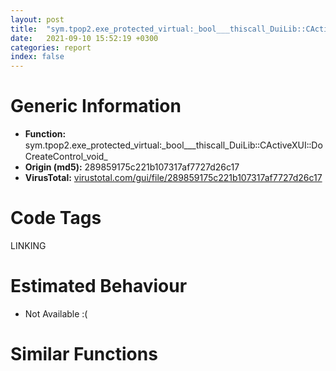 ```yaml
---
layout: post
title:  "sym.tpop2.exe_protected_virtual꞉_bool___thiscall_DuiLib꞉꞉CActiveXUI꞉꞉DoCreateControl_void_ @ 289859175c221b107317af7727d26c17"
date:   2021-09-10 15:52:19 +0300
categories: report
index: false
---
```


# Generic Information
- **Function:** sym.tpop2.exe\_protected\_virtual꞉\_bool\_\_\_thiscall\_DuiLib꞉꞉CActiveXUI꞉꞉DoCreateControl\_void\_
- **Origin (md5):** 289859175c221b107317af7727d26c17
- **VirusTotal:** [virustotal.com/gui/file/289859175c221b107317af7727d26c17][virustotal_ref]

# Code Tags
<span class="tag" id="LINKING">LINKING</span>


# Estimated Behaviour
<ul><li class="bhv-desc" id="na">Not Available :(</li></ul>

# Similar Functions
<script type="text/javascript" src="https://www.gstatic.com/charts/loader.js"></script>
<script type="text/javascript">

    google.charts.load('current', {'packages':['corechart']});
    google.charts.setOnLoadCallback(drawChart);

    function drawChart() {
    var data = new google.visualization.DataTable();
        data.addColumn('number', 'X');
        data.addColumn('number', 'Y');
        data.addColumn({type: 'string', role: 'tooltip', 'p': {'html': true}});
        data.addColumn({'type': 'string', 'role': 'style'});
        
        data.addRows([
    [-1400.7388916015625, -2644.50634765625, '<b><a href="/report/sym.tpop2.exe_protected_virtual:_bool___thiscall_DuiLib::CActiveXUI::DoCreateControl_void_@289859175c221b107317af7727d26c17">sym.tpop2.exe_protected_virtual:_bool___thiscall_DuiLib::CActiveXUI::DoCreateControl_void_</a><br>@289859175c221b107317af7727d26c17</b><br>', 'point { fill-color: #e0440e; }'],
[1400.7388916015625, 2644.50634765625, '<b><a href="/report/sym.Install.exe_protected_virtual:_bool___thiscall_DuiLib::CActiveXUI::DoCreateControl_void_@279a61b1e76da49531f1f16fd1102a2d">sym.Install.exe_protected_virtual:_bool___thiscall_DuiLib::CActiveXUI::DoCreateControl_void_</a><br>@279a61b1e76da49531f1f16fd1102a2d</b><br>', 'null'],

        ]);

    var options = {
        title: 'Similarity Plot',
        legend: 'none',
        colors: ['#dedbd9', '#e6693e', '#ec8f6e', '#f3b49f', '#f6c7b6'],
        tooltip: {isHtml: true, trigger: 'both'},
        explorer: {
        actions: ["dragToZoom", "rightClickToReset"],
        },
        chartArea: {
        width: '80%',
        height: '80%'
        },
        width: '100%',
        height: '100%'
    };

    var chart = new google.visualization.ScatterChart(document.getElementById('chart_div'));

    chart.draw(data, options);
    }
    
</script>


<div id="chart_div" style="width: 100%px; height: 100%;"></div>

# Disassembled Code
{% highlight nasm %}

push 0x24
mov eax, 0x499e53
call fcn.004768db
mov esi, ecx
mov eax, dword[esi]
call dword[eax+0x134]
lea edi, [esi+0x4b4]
xor ebx, ebx
mov ecx, edi
mov byte[esi+0x538], 1
mov dword[ebp-0x18], ebx
call sym
test al, al
jne off.b145
mov ecx, edi
call sym
push eax
call dword[sym.imp.KERNEL32.dll_LoadLibraryW]
cmp eax, ebx
je off.b145
push str.DllGetClassObject
push eax
mov dword[ebp-0x24], ebx
call dword[sym.imp.KERNEL32.dll_GetProcAddress]
lea ecx, [ebp-0x24]
push ecx
push 0x4aed24
lea ecx, [esi+0x4a4]
push ecx
call eax
cmp eax, ebx
mov dword[ebp-0x14], eax
jl off.b131
mov eax, dword[ebp-0x24]
mov ecx, dword[eax]
lea edx, [ebp-0x18]
push edx
push 0x4aede4
push ebx
push eax
call dword[ecx+0xc]
mov dword[ebp-0x14], eax
mov eax, dword[ebp-0x24]
mov ecx, dword[eax]
push eax
call dword[ecx+8]
cmp dword[ebp-0x14], ebx
jge off.b184
lea eax, [ebp-0x18]
push eax
push 0x4aed44
push 0x17
push ebx
lea eax, [esi+0x4a4]
push eax
call dword[sym.imp.ole32.dll_CoCreateInstance]
cmp eax, ebx
mov dword[ebp-0x14], eax
jge off.b184
xor al, al
jmp off.b653
mov eax, dword[ebp-0x18]
mov ecx, dword[eax]
lea edi, [esi+0x53c]
push edi
push 0x4aede4
push eax
call dword[ecx]
mov eax, dword[ebp-0x18]
mov ecx, dword[eax]
push eax
call dword[ecx+8]
cmp dword[edi], ebx
je off.b177
push 0x34
call fcn.00475bd4
pop ecx
cmp eax, ebx
je off.b238
mov ecx, eax
call fcn.00431339
jmp off.b240
xor eax, eax
mov dword[esi+0x540], eax
lea edx, [ebp-0x1c]
mov dword[eax+0x18], esi
mov eax, dword[edi]
push edx
push 1
mov dword[ebp-0x1c], ebx
mov ecx, dword[eax]
push eax
call dword[ecx+0x58]
mov eax, dword[esi+0x540]
lea edx, [ebp-0x20]
push edx
push 0x4aedd4
mov dword[ebp-0x20], ebx
mov ecx, dword[eax]
push eax
call dword[ecx]
mov ecx, dword[ebp-0x20]
mov dword[ebp-0x30], ecx
test dword[ebp-0x1c], 0x20000
mov dword[ebp-4], ebx
je off.b316
mov eax, dword[edi]
mov edx, dword[eax]
push ecx
push eax
call dword[edx+0xc]
mov eax, dword[edi]
lea edx, [ebp-0x28]
push edx
push 0x4aed64
mov dword[ebp-0x28], ebx
mov ecx, dword[eax]
push eax
call dword[ecx]
mov eax, dword[ebp-0x28]
cmp eax, ebx
je off.b360
mov ecx, dword[eax]
push eax
call dword[ecx+0x20]
mov dword[ebp-0x14], eax
mov eax, dword[ebp-0x28]
mov ecx, dword[eax]
push eax
call dword[ecx+8]
cmp dword[ebp-0x14], ebx
jge off.b391
mov eax, dword[ebp-0x30]
or dword[ebp-4], 0xffffffff
cmp eax, ebx
je off.b177
mov ecx, dword[eax]
push eax
call dword[ecx+8]
jmp off.b177
test dword[ebp-0x1c], 0x20000
jne off.b411
mov eax, dword[edi]
push dword[ebp-0x20]
mov ecx, dword[eax]
push eax
call dword[ecx+0xc]
mov edx, dword[esi+0x540]
mov eax, dword[edi]
mov ecx, dword[eax]
add edx, 0x24
push edx
push 0x4aeda4
push eax
call dword[ecx]
cmp eax, ebx
mov dword[ebp-0x14], eax
jge off.b494
mov edx, dword[esi+0x540]
mov eax, dword[edi]
mov ecx, dword[eax]
add edx, 0x24
push edx
push 0x4aee64
push eax
call dword[ecx]
cmp eax, ebx
mov dword[ebp-0x14], eax
jge off.b494
mov edx, dword[esi+0x540]
mov eax, dword[edi]
mov ecx, dword[eax]
add edx, 0x24
push edx
push 0x4aee54
push eax
call dword[ecx]
mov dword[ebp-0x14], eax
mov eax, dword[edi]
mov ecx, dword[eax]
push ebx
push 0x4a28f4
push eax
call dword[ecx+0x14]
mov ecx, dword[esi+0x40]
cmp ecx, ebx
je off.b529
push ebx
push ebx
push ebx
push 0x4a29d0
push esi
call sym
test dword[ebp-0x1c], 0x400
jne off.b579
mov eax, dword[edi]
mov eax, dword[eax]
mov ecx, dword[esi+0x40]
mov dword[ebp-0x14], eax
lea eax, [esi+0x154]
push eax
call sym
push eax
mov eax, dword[ebp-0x14]
push ebx
push dword[ebp-0x20]
push ebx
push 0xfffffffffffffffb
push dword[edi]
call dword[eax+0x2c]
mov dword[ebp-0x14], eax
mov edi, dword[edi]
lea ecx, [ebp-0x2c]
push ecx
push 0x4aedb4
mov dword[ebp-0x2c], ebx
mov eax, dword[edi]
push edi
call dword[eax]
mov eax, dword[ebp-0x2c]
cmp eax, ebx
je off.b626
push dword[esi+0x540]
mov ecx, dword[eax]
push eax
call dword[ecx+0xc]
mov eax, dword[ebp-0x2c]
mov ecx, dword[eax]
push eax
call dword[ecx+8]
cmp dword[ebp-0x14], ebx
mov eax, dword[ebp-0x30]
setge byte[ebp-0xd]
or dword[ebp-4], 0xffffffff
cmp eax, ebx
je off.b650
mov ecx, dword[eax]
push eax
call dword[ecx+8]
mov al, byte[ebp-0xd]
call fcn.0047697a
ret

{% endhighlight %}

[virustotal_ref]: https://www.virustotal.com/gui/file/289859175c221b107317af7727d26c17